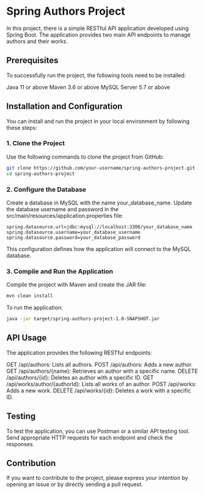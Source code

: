 
# Spring Authors Project

In this project, there is a simple RESTful API application developed using Spring Boot. The application provides two main API endpoints to manage authors and their works.

## Prerequisites

To successfully run the project, the following tools need to be installed:

Java 11 or above
Maven 3.6 or above
MySQL Server 5.7 or above

## Installation and Configuration

You can install and run the project in your local environment by following these steps:


### 1. Clone the Project

Use the following commands to clone the project from GitHub:


```bash
git clone https://github.com/your-username/spring-authors-project.git
cd spring-authors-project
```

### 2. Configure the Database


Create a database in MySQL with the name your_database_name. Update the database username and password in the src/main/resources/application.properties file:

```properties
spring.datasource.url=jdbc:mysql://localhost:3306/your_database_name
spring.datasource.username=your_database_username
spring.datasource.password=your_database_password
```

This configuration defines how the application will connect to the MySQL database.


### 3. Compile and Run the Application

Compile the project with Maven and create the JAR file:

```bash
mvn clean install
```

To run the application:

```bash
java -jar target/spring-authors-project-1.0-SNAPSHOT.jar
```

## API Usage

The application provides the following RESTful endpoints:

GET /api/authors: Lists all authors.
POST /api/authors: Adds a new author.
GET /api/authors/{name}: Retrieves an author with a specific name.
DELETE /api/authors/{id}: Deletes an author with a specific ID.
GET /api/works/author/{authorId}: Lists all works of an author.
POST /api/works: Adds a new work.
DELETE /api/works/{id}: Deletes a work with a specific ID.


## Testing

To test the application, you can use Postman or a similar API testing tool. Send appropriate HTTP requests for each endpoint and check the responses.


## Contribution

If you want to contribute to the project, please express your intention by opening an issue or by directly sending a pull request.

